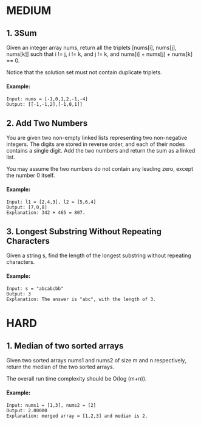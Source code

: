 
# MEDIUM

## 1. 3Sum
Given an integer array nums, return all the triplets [nums[i], nums[j], nums[k]] such that i != j, i != k, and j != k, and nums[i] + nums[j] + nums[k] == 0. 

Notice that the solution set must not contain duplicate triplets.
#### Example:
    Input: nums = [-1,0,1,2,-1,-4]
    Output: [[-1,-1,2],[-1,0,1]]

## 2. Add Two Numbers
You are given two non-empty linked lists representing two non-negative integers. The digits are stored in reverse order, and each of their nodes contains a single digit. Add the two numbers and return the sum as a linked list.

You may assume the two numbers do not contain any leading zero, except the number 0 itself.
#### Example:
    Input: l1 = [2,4,3], l2 = [5,6,4]
    Output: [7,0,8]
    Explanation: 342 + 465 = 807.

## 3. Longest Substring Without Repeating Characters
Given a string s, find the length of the longest substring without repeating characters.

#### Example:
    Input: s = "abcabcbb"
    Output: 3
    Explanation: The answer is "abc", with the length of 3.

# HARD

## 1. Median of two sorted arrays
Given two sorted arrays nums1 and nums2 of size m and n respectively, return the median of the two sorted arrays.

The overall run time complexity should be O(log (m+n)).

#### Example:
    Input: nums1 = [1,3], nums2 = [2]
    Output: 2.00000
    Explanation: merged array = [1,2,3] and median is 2.